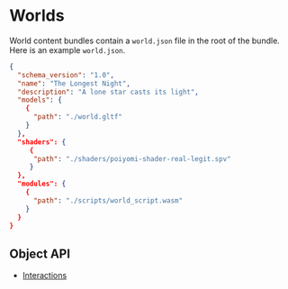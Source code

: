 # Worlds

World content bundles contain a `world.json` file in the root of the bundle. Here is an example `world.json`.

```json
{
  "schema_version": "1.0",
  "name": "The Longest Night",
  "description": "A lone star casts its light",
  "models": {
    {
      "path": "./world.gltf"
    }
  },
  "shaders": {
     {
      "path": "./shaders/poiyomi-shader-real-legit.spv"
     }
  },
  "modules": {
    {
      "path": "./scripts/world_script.wasm"
    }
  }
}
```

## Object API

- [Interactions](./INTERACTIONS.md)
